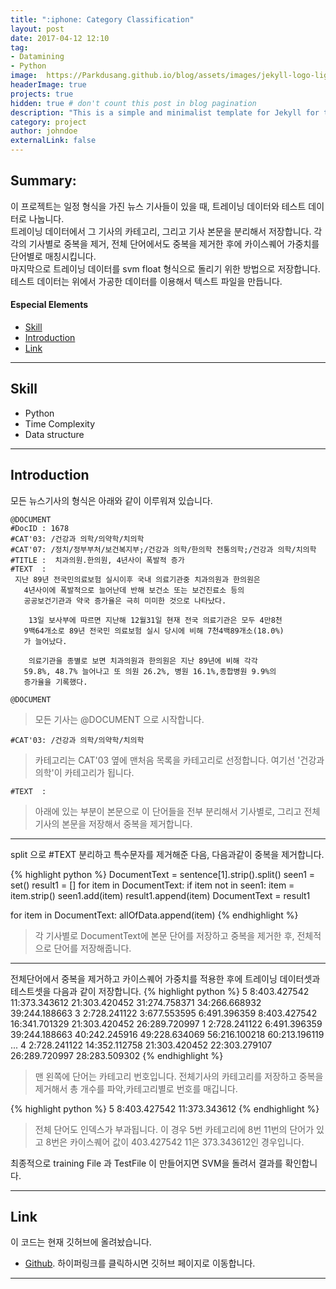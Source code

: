 ```yaml
---
title: ":iphone: Category Classification"
layout: post
date: 2017-04-12 12:10
tag:
- Datamining
- Python
image:  https://Parkdusang.github.io/blog/assets/images/jekyll-logo-light-solid.png
headerImage: true
projects: true
hidden: true # don't count this post in blog pagination
description: "This is a simple and minimalist template for Jekyll for those who likes to eat noodles."
category: project
author: johndoe
externalLink: false
---
```

## Summary:

이 프로젝트는 일정 형식을 가진 뉴스 기사들이 있을 때, 트레이닝 데이터와 테스트 데이터로 나눕니다.  
트레이닝 데이터에서 그 기사의 카테고리, 그리고 기사 본문을 분리해서 저장합니다.
각각의 기사별로 중복을 제거, 전체 단어에서도 중복을 제거한 후에 카이스퀘어 가중치를 단어별로 매칭시킵니다.  
마지막으로 트레이닝 데이터를 svm float 형식으로 돌리기 위한 방법으로 저장합니다.
테스트 데이터는 위에서 가공한 데이터를 이용해서 텍스트 파일을 만듭니다.

#### Especial Elements
- [Skill](#skill)
- [Introduction](#introduction)
- [Link](#link)

---
## Skill

- Python
- Time Complexity
- Data structure

---
## Introduction

모든 뉴스기사의 형식은 아래와 같이 이루워져 있습니다.
```TEXT
@DOCUMENT
#DocID : 1678
#CAT'03: /건강과 의학/의약학/치의학
#CAT'07: /정치/정부부처/보건복지부;/건강과 의학/한의학 전통의학;/건강과 의학/치의학
#TITLE :  치과의원.한의원, 4년사이 폭발적 증가
#TEXT  :
 지난 89년 전국민의료보험 실시이후 국내 의료기관중 치과의원과 한의원은
   4년사이에 폭발적으로 늘어난데 반해 보건소 또는 보건진료소 등의
   공공보건기관과 약국 증가율은 극히 미미한 것으로 나타났다.

    13일 보사부에 따르면 지난해 12월31일 현재 전국 의료기관은 모두 4만8천
   9백64개소로 89년 전국민 의료보험 실시 당시에 비해 7천4백89개소(18.0%)
   가 늘어났다.

    의료기관을 종별로 보면 치과의원과 한의원은 지난 89년에 비해 각각
   59.8%, 48.7% 늘어나고 또 의원 26.2%, 병원 16.1%,종합병원 9.9%의
   증가율을 기록했다.
```
>
```TEXT
@DOCUMENT
```
>모든 기사는 @DOCUMENT 으로 시작합니다.  
```TEXT
#CAT'03: /건강과 의학/의약학/치의학
```
>카테고리는 CAT'03 옆에 맨처음 목록을 카테고리로 선정합니다.  여기선 '건강과 의학'이 카테고리가 됩니다.
```TEXT
#TEXT  :
```
>아래에 있는 부분이 본문으로 이 단어들을 전부 분리해서 기사별로, 그리고 전체 기사의 본문을 저장해서 중복을 제거합니다.   

---
split 으로 #TEXT 분리하고 특수문자를 제거해준 다음, 다음과같이 중복을 제거합니다.

{% highlight python %}
DocumentText = sentence[1].strip().split()
seen1 = set()
result1 = []
for item in DocumentText:
    if item not in seen1:
        item = item.strip()
        seen1.add(item)
        result1.append(item)
DocumentText = result1

for item in DocumentText:
    allOfData.append(item)
{% endhighlight %}
> 각 기사별로 DocumentText에 본문 단어를 저장하고 중복을 제거한 후, 전체적으로 단어를 저장해줍니다.  

---  

전체단어에서 중복을 제거하고 카이스퀘어 가중치를 적용한 후에 트레이닝 데이터셋과 테스트셋을 다음과 같이 저장합니다.
{% highlight python %}
5 8:403.427542 11:373.343612 21:303.420452 31:274.758371 34:266.668932 39:244.188663
3 2:728.241122 3:677.553595 6:491.396359 8:403.427542 16:341.701329 21:303.420452 26:289.720997
1 2:728.241122 6:491.396359 39:244.188663 40:242.245916 49:228.634069 56:216.100218 60:213.196119
...
4 2:728.241122 14:352.112758 21:303.420452 22:303.279107 26:289.720997 28:283.509302
{% endhighlight %}
>맨 왼쪽에 단어는 카테고리 번호입니다. 전체기사의 카테고리를 저장하고 중복을 제거해서 총 개수를 파악,카테고리별로 번호를 매깁니다.  

{% highlight python %}
5 8:403.427542 11:373.343612
{% endhighlight %}
> 전체 단어도 인덱스가 부과됩니다. 이 경우 5번 카테고리에 8번 11번의 단어가 있고 8번은 카이스퀘어 값이 403.427542 11은 373.343612인 경우입니다.  

최종적으로 training File 과 TestFile 이 만들어지면 SVM을 돌려서 결과를 확인합니다.


---
## Link
이 코드는 현재 깃허브에 올려놨습니다.
- [Github](https://github.com/Parkdusang/Categoryclassification). 하이퍼링크를 클릭하시면 깃허브 페이지로 이동합니다.

---
